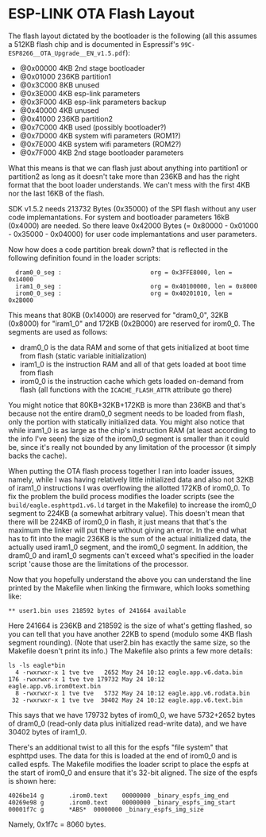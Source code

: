 ESP-LINK OTA Flash Layout
=========================

The flash layout dictated by the bootloader is the following (all this assumes a 512KB flash chip
and is documented in Espressif's `99C-ESP8266__OTA_Upgrade__EN_v1.5.pdf`):
 - @0x00000 4KB 2nd stage bootloader
 - @0x01000 236KB partition1
 - @0x3C000 8KB unused
 - @0x3E000 4KB esp-link parameters
 - @0x3F000 4KB esp-link parameters backup
 - @0x40000 4KB unused
 - @0x41000 236KB partition2
 - @0x7C000 4KB used (possibly bootloader?)
 - @0x7D000 4KB system wifi parameters (ROM1?)
 - @0x7E000 4KB system wifi parameters (ROM2?)
 - @0x7F000 4KB 2nd stage bootloader parameters

What this means is that we can flash just about anything into partition1 or partition2 as long
as it doesn't take more than 236KB and has the right format that the boot loader understands.
We can't mess with the first 4KB nor the last 16KB of the flash.

SDK v1.5.2 needs 213732 Bytes (0x35000) of the SPI flash without any user code implemantations.
For system and bootloader parameters 16kB (0x4000) are needed.
So there leave 0x42000 Bytes (= 0x80000 - 0x01000 - 0x35000 - 0x04000) for user code implemantations and user parameters.


Now how does a code partition break down? that is reflected in the following definition found in
the loader scripts:
```
  dram0_0_seg :                         org = 0x3FFE8000, len = 0x14000
  iram1_0_seg :                         org = 0x40100000, len = 0x8000
  irom0_0_seg :                         org = 0x40201010, len = 0x2B000
```
This means that 80KB (0x14000) are reserved for "dram0_0", 32KB (0x8000) for "iram1_0" and
172KB (0x2B000) are reserved for irom0_0. The segments are used as follows:
 - dram0_0 is the data RAM and some of that gets initialized at boot time from flash (static variable initialization)
 - iram1_0 is the instruction RAM and all of that gets loaded at boot time from flash
 - irom0_0 is the instruction cache which gets loaded on-demand from flash (all functions
   with the `ICACHE_FLASH_ATTR` attribute go there)

You might notice that 80KB+32KB+172KB is more than 236KB and that's because not the entire dram0_0
segment needs to be loaded from flash, only the portion with statically initialized data.
You might also notice that while iram1_0 is as large as the chip's instruction RAM (at least
according to the info I've seen) the size of the irom0_0 segment is smaller than it could be,
since it's really not bounded by any limitation of the processor (it simply backs the cache).

When putting the OTA flash process together I ran into loader issues, namely, while I was having
relatively little initialized data and also not 32KB of iram1_0 instructions I was overflowing
the allotted 172KB of irom0_0. To fix the problem the build process modifies the loader scripts
(see the `build/eagle.esphttpd1.v6.ld` target in the Makefile) to increase the irom0_0 segment
to 224KB (a somewhat arbitrary value). This doesn't mean that there will be 224KB of irom0_0
in flash, it just means that that's the maximum the linker will put there without giving an error.
In the end what has to fit into the magic 236KB is the sum of the actual initialized data,
the actually used iram1_0 segment, and the irom0_0 segment.
In addition, the dram0_0 and iram1_0 segments can't exceed what's specified
in the loader script 'cause those are the limitations of the processor.

Now that you hopefully understand the above you can understand the line printed by the Makefile
when linking the firmware, which looks something like:
```
** user1.bin uses 218592 bytes of 241664 available
```
Here 241664 is 236KB and 218592 is the size of what's getting flashed, so you can tell that you have
another 22KB to spend (modulo some 4KB flash segment rounding).
(Note that user2.bin has exactly the same size, so the Makefile doesn't print its info.)
The Makefile also prints a few more details:
```
ls -ls eagle*bin
  4 -rwxrwxr-x 1 tve tve   2652 May 24 10:12 eagle.app.v6.data.bin
176 -rwxrwxr-x 1 tve tve 179732 May 24 10:12 eagle.app.v6.irom0text.bin
  8 -rwxrwxr-x 1 tve tve   5732 May 24 10:12 eagle.app.v6.rodata.bin
 32 -rwxrwxr-x 1 tve tve  30402 May 24 10:12 eagle.app.v6.text.bin
```
This says that we have 179732 bytes of irom0_0, we have 5732+2652 bytes of dram0_0 (read-only data
plus initialized read-write data), and we have 30402 bytes of iram1_0.

There's an additional twist to all this for the espfs "file system" that esphttpd uses.
The data for this is loaded at the end of irom0_0 and is called espfs.
The Makefile modifies the loader script to place the espfs at the start of irom0_0 and
ensure that it's 32-bit aligned. The size of the espfs is shown here:
```
4026be14 g       .irom0.text    00000000 _binary_espfs_img_end
40269e98 g       .irom0.text    00000000 _binary_espfs_img_start
00001f7c g       *ABS*  00000000 _binary_espfs_img_size
```
Namely, 0x1f7c = 8060 bytes.


